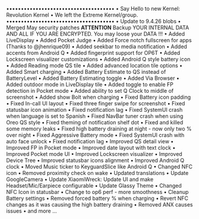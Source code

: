 •••••••••••••••••••••••••••••••••••••
• Say Hello to new Kernel: Revolution Kernel
• We left the Extreme Kernel/group.
•••••••••••••••••••••••••••••••••••••
• Update to 9.4.26 blobs 
• Merged May security patches **ATTENTION** Backup YOUR INTERNAL DATA AND ALL IF YOU ARE ENCRYPTED. You may loose your DATA !!!
• Added LiveDisplay
• Added Pocket Judge
• Added Force notch fullscreen for apps (Thanks to @jhenrique09)
• Added seekbar to media notification
• Added accents from Android Q
• Added fingerprint support for OP6T
• Added Lockscreen visualizer customizations
• Added Android Q style battery icon
• Added Reading mode QS tile
• Added advanced location tile options
• Added Smart charging
• Added Battery Estimate to QS instead of BatteryLevel
• Added Battery Estimating toggle
• Added Via Browser
• Added outdoor mode in LiveDisplay tile
• Added toggle to enable FP detection in Pocket mode
• Added ability to set Q Clock to middle of screenshot
• Added show Bolt when charging
• Fixed Battery icon padding
• Fixed In-call UI layout
• Fixed three finger swipe for screenshot
• Fixed statusbar icon animation
• Fixed notification lag
• Fixed SystemUI crash when language is set to Spanish
• Fixed NavBar tuner crash when using Oreo QS style
• Fixed theming of notification shelf dot
• Fixed and killed some memory leaks
• Fixed high battery draining at night - now only two % over night
• Fixed Aggressive Battery mode 
• Fixed SystemUI crash with auto face unlock
• Fixed notification lag
• Improved QS detail view
• Improved FP in Pocket mode
• Improved date layout with text clock
• Improved Pocket mode UI
• Improved Lockscreen visualizer 
• Improved Device Tree 
• Improved statusbar icons alignment
• Improved Android Q clock
• Moved Music ticker to KeyguardSlice like Android Q
• Changed NFC icon
• Removed proximity check on wake
• Updated translations
• Update GoogleCamera
• Update XiaomiWreck: Update UI and make Headset/Mic/Earpiece configurable
• Update Glassy Theme
• Changed NFC Icon in statusbar
• Change to op6 perf - more smoothness
• Cleanup Battery settings
• Removed forced battery % when charging
• Revert NFC changes as it was causing the high battery draining
• Removed ANX causes issues
• and more ... 
